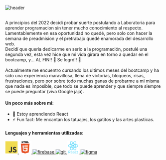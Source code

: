 ![header](https://user-images.githubusercontent.com/104111293/199321095-f0a120ce-8fba-4487-89df-71ca0a255051.png)

  <br>
A principios del 2022 decidi probar suerte postulando a Laboratoria para aprender programacion sin tener mucho conocimiento al respecto.<br>
Lamentablemente en esa oportunidad no quedé, pero solo con hacer la semana de preadmision y el pretrabajo quedé enamorada del desarrollo web. <br>
Decidí que queria dedicarme en serio a la programación, postulé una segunda vez, esta vez hice que mi vida girara en torno a quedar en el bootcamp, y... AL FIN!! 🎉 Se logró!! 🥳 <br>
 <br>
Actualmente me encuentro cursando los ultimos meses del bootcamp y ha sido una experiencia maravillosa, llena de victorias, bloqueos, risas, frustraciones,
pero por sobre todo muchas ganas de probarme a mi misma que nada es imposible, que todo se puede aprender y que siempre siempre se puede preguntar (viva Google jaja). 
<br>

#### Un poco más sobre mi: <br>
- 🌱 Estoy aprendiendo React<br>
- ⚡ Fun fact: Me encantan los tatuajes, los gatitos y las artes plasticas. <br>

#### Lenguajes y herramientas utilizadas:
<p align="left"> <a href="https://developer.mozilla.org/en-US/docs/Web/JavaScript" target="_blank" rel="noreferrer"> <img src="https://raw.githubusercontent.com/devicons/devicon/master/icons/javascript/javascript-original.svg" alt="javascript" width="40" height="40"/> </a><a href="https://www.w3.org/html/" target="_blank" rel="noreferrer"> <img src="https://raw.githubusercontent.com/devicons/devicon/master/icons/html5/html5-original-wordmark.svg" alt="html5" width="40" height="40"/> </a> <a href="https://firebase.google.com/" target="_blank" rel="noreferrer"> <img src="https://www.vectorlogo.zone/logos/firebase/firebase-icon.svg" alt="firebase" width="40" height="40"/> </a> <a href="https://git-scm.com/" target="_blank" rel="noreferrer"> <img src="https://www.vectorlogo.zone/logos/git-scm/git-scm-icon.svg" alt="git" width="40" height="40"/> </a> <a href="https://reactjs.org/" target="_blank" rel="noreferrer"> <img src="https://raw.githubusercontent.com/devicons/devicon/master/icons/react/react-original-wordmark.svg" alt="react" width="40" height="40"/> </a><a href="https://www.figma.com/" target="_blank" rel="noreferrer"> <img src="https://www.vectorlogo.zone/logos/figma/figma-icon.svg" alt="figma" width="40" height="40"/> </a> </p>

